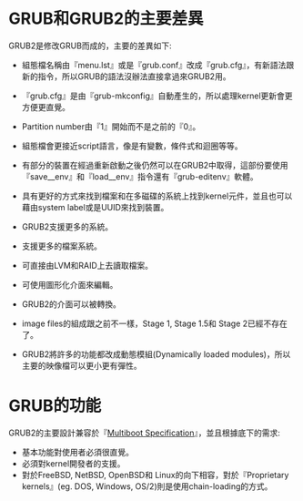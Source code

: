 # GRUB和GRUB2的主要差異

GRUB2是修改GRUB而成的，主要的差異如下:

* 組態檔名稱由『menu.lst』或是『grub.conf』改成『grub.cfg』，有新語法跟新的指令，所以GRUB的語法沒辦法直接拿過來GRUB2用。
* 『grub.cfg』是由『grub-mkconfig』自動產生的，所以處理kernel更新會更方便更直覺。
* Partition number由『1』開始而不是之前的『0』。
* 組態檔會更接近script語言，像是有變數，條件式和迴圈等等。
* 有部分的裝置在經過重新啟動之後仍然可以在GRUB2中取得，這部份要使用『save\_\_env』和『load\_\_env』指令還有『grub-editenv』軟體。
* 具有更好的方式來找到檔案和在多磁碟的系統上找到kernel元件，並且也可以藉由system label或是UUID來找到裝置。
* GRUB2支援更多的系統。

* 支援更多的檔案系統。

* 可直接由LVM和RAID上去讀取檔案。

* 可使用圖形化介面來編輯。

* GRUB2的介面可以被轉換。

* image files的組成跟之前不一樣，Stage 1, Stage 1.5和 Stage 2已經不存在了。

* GRUB2將許多的功能都改成動態模組\(Dynamically loaded modules\)，所以主要的映像檔可以更小更有彈性。

# GRUB的功能

GRUB2的主要設計兼容於『[Multiboot Specification](https://www.gnu.org/software/grub/manual/multiboot/multiboot.html#Top)』，並且根據底下的需求:

* 基本功能對使用者必須很直覺。
* 必須對kernel開發者的支援。
* 對於FreeBSD, NetBSD, OpenBSD和 Linux的向下相容，對於『Proprietary kernels』\(eg.  DOS, Windows, OS/2\)則是使用chain-loading的方式。



